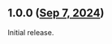 ## 1.0.0 ([Sep 7, 2024](https://github.com/ramensoftware/windhawk-mods/blob/ce129c4525faef315041ebdba6cf363fd64fe991/mods/classic-clock-button-behavior.wh.cpp))

Initial release.
